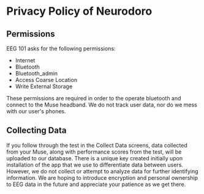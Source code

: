# Privacy Policy of Neurodoro

## Permissions
EEG 101 asks for the following permissions:
- Internet
- Bluetooth
- Bluetooth_admin
- Access Coarse Location
- Write External Storage


These permissions are required in order to the operate bluetooth and connect to the Muse headband. We do not track user data, nor do we mess with our user's phones.

## Collecting Data
If you follow through the test in the Collect Data screens, data collected from your Muse, along with performance scores from the test, will be uploaded to our database. There is a unique key created initially upon installation of the app that we use to differentiate data between users. However, we do not collect or attempt to analyze data for further identifying information. We are hoping to introduce encryption and personal ownership to EEG data in the future and appreciate your patience as we get there.
